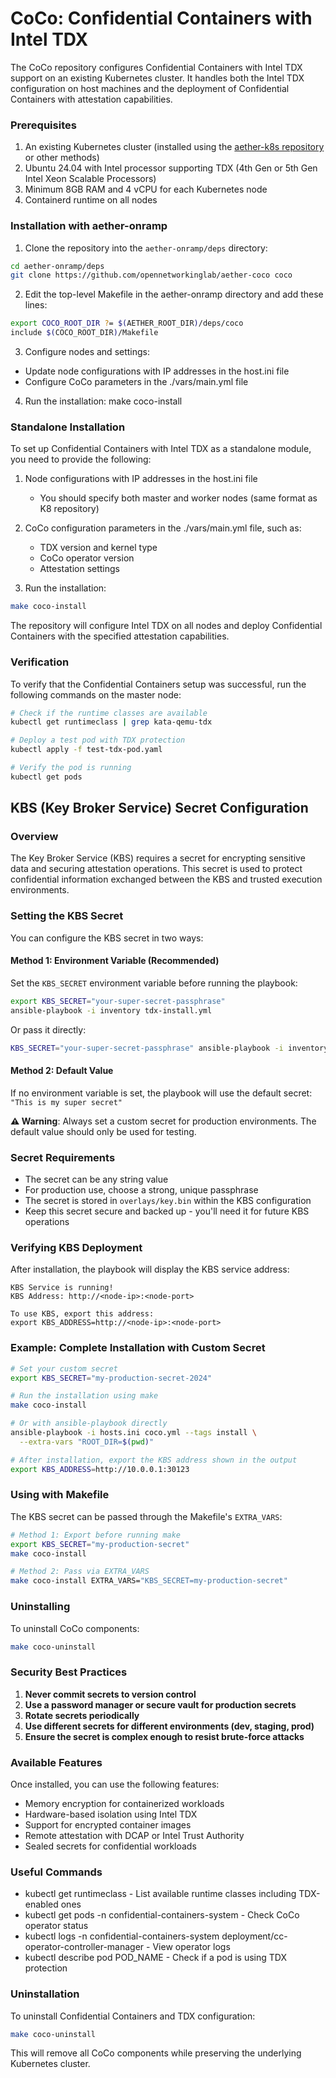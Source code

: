 # CoCo: Confidential Containers with Intel TDX

The CoCo repository configures Confidential Containers with Intel TDX support on an existing Kubernetes cluster. It handles both the Intel TDX configuration on host machines and the deployment of Confidential Containers with attestation capabilities.

### Prerequisites

1. An existing Kubernetes cluster (installed using the [aether-k8s repository](https://github.com/opennetworkinglab/aether-k8s) or other methods)
2. Ubuntu 24.04 with Intel processor supporting TDX (4th Gen or 5th Gen Intel Xeon Scalable Processors)
3. Minimum 8GB RAM and 4 vCPU for each Kubernetes node
4. Containerd runtime on all nodes

### Installation with aether-onramp

1. Clone the repository into the `aether-onramp/deps` directory:

```bash
cd aether-onramp/deps
git clone https://github.com/opennetworkinglab/aether-coco coco
```

2. Edit the top-level Makefile in the aether-onramp directory and add these lines:

```bash
export COCO_ROOT_DIR ?= $(AETHER_ROOT_DIR)/deps/coco
include $(COCO_ROOT_DIR)/Makefile
```

3. Configure nodes and settings:
- Update node configurations with IP addresses in the host.ini file
- Configure CoCo parameters in the ./vars/main.yml file

4. Run the installation:
make coco-install

### Standalone Installation

To set up Confidential Containers with Intel TDX as a standalone module, you need to provide the following:

1. Node configurations with IP addresses in the host.ini file
   - You should specify both master and worker nodes (same format as K8 repository)

2. CoCo configuration parameters in the ./vars/main.yml file, such as:
   - TDX version and kernel type
   - CoCo operator version
   - Attestation settings

3. Run the installation:

```bash
make coco-install
```

The repository will configure Intel TDX on all nodes and deploy Confidential Containers with the specified attestation capabilities.

### Verification

To verify that the Confidential Containers setup was successful, run the following commands on the master node:

```bash
# Check if the runtime classes are available
kubectl get runtimeclass | grep kata-qemu-tdx

# Deploy a test pod with TDX protection
kubectl apply -f test-tdx-pod.yaml

# Verify the pod is running
kubectl get pods
```

## KBS (Key Broker Service) Secret Configuration

### Overview

The Key Broker Service (KBS) requires a secret for encrypting sensitive data and securing attestation operations. This secret is used to protect confidential information exchanged between the KBS and trusted execution environments.

### Setting the KBS Secret

You can configure the KBS secret in two ways:

#### Method 1: Environment Variable (Recommended)

Set the `KBS_SECRET` environment variable before running the playbook:

```bash
export KBS_SECRET="your-super-secret-passphrase"
ansible-playbook -i inventory tdx-install.yml
```

Or pass it directly:

```bash
KBS_SECRET="your-super-secret-passphrase" ansible-playbook -i inventory tdx-install.yml
```

#### Method 2: Default Value

If no environment variable is set, the playbook will use the default secret: `"This is my super secret"`

**⚠️ Warning**: Always set a custom secret for production environments. The default value should only be used for testing.

### Secret Requirements

- The secret can be any string value
- For production use, choose a strong, unique passphrase
- The secret is stored in `overlays/key.bin` within the KBS configuration
- Keep this secret secure and backed up - you'll need it for future KBS operations

### Verifying KBS Deployment

After installation, the playbook will display the KBS service address:

```
KBS Service is running!
KBS Address: http://<node-ip>:<node-port>

To use KBS, export this address:
export KBS_ADDRESS=http://<node-ip>:<node-port>
```

### Example: Complete Installation with Custom Secret

```bash
# Set your custom secret
export KBS_SECRET="my-production-secret-2024"

# Run the installation using make
make coco-install

# Or with ansible-playbook directly
ansible-playbook -i hosts.ini coco.yml --tags install \
  --extra-vars "ROOT_DIR=$(pwd)"

# After installation, export the KBS address shown in the output
export KBS_ADDRESS=http://10.0.0.1:30123
```

### Using with Makefile

The KBS secret can be passed through the Makefile's `EXTRA_VARS`:

```bash
# Method 1: Export before running make
export KBS_SECRET="my-production-secret"
make coco-install

# Method 2: Pass via EXTRA_VARS
make coco-install EXTRA_VARS="KBS_SECRET=my-production-secret"
```

### Uninstalling

To uninstall CoCo components:

```bash
make coco-uninstall
```

### Security Best Practices

1. **Never commit secrets to version control**
2. **Use a password manager or secure vault for production secrets**
3. **Rotate secrets periodically**
4. **Use different secrets for different environments (dev, staging, prod)**
5. **Ensure the secret is complex enough to resist brute-force attacks**

### Available Features
Once installed, you can use the following features:

- Memory encryption for containerized workloads
- Hardware-based isolation using Intel TDX
- Support for encrypted container images
- Remote attestation with DCAP or Intel Trust Authority
- Sealed secrets for confidential workloads

### Useful Commands

- kubectl get runtimeclass - List available runtime classes including TDX-enabled ones
- kubectl get pods -n confidential-containers-system - Check CoCo operator status
- kubectl logs -n confidential-containers-system deployment/cc-operator-controller-manager - View operator logs
- kubectl describe pod POD_NAME - Check if a pod is using TDX protection

### Uninstallation
To uninstall Confidential Containers and TDX configuration:
```bash
make coco-uninstall
```
This will remove all CoCo components while preserving the underlying Kubernetes cluster.
